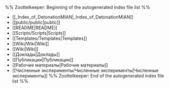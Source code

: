 %% Zoottelkeeper: Beginning of the autogenerated index file list  %%
-  [[_Index_of_DetonationMIAN|_Index_of_DetonationMIAN]]
-  [[public/public|public]]
-  [[README|README]]
-  [[Scripts/Scripts|Scripts]]
-  [[Templates/Templates|Templates]]
-  [[Wiki/Wiki|Wiki]]
-  [[Wiki|Wiki]]
-  [[Доклады|Доклады]]
-  [[Публикации|Публикации]]
-  [[Рабочие материалы|Рабочие материалы]]
-  [[Численные эксперименты/Численные эксперименты|Численные эксперименты]]
%% Zoottelkeeper: End of the autogenerated index file list  %%
